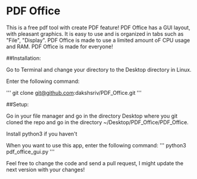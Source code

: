 # PDF Office

This is a free pdf tool with create PDF feature!
PDF Office has a GUI layout, with pleasant graphics.
It is easy to use and is organized in tabs such as "File", "Display".
PDF Office is made to use a limited amount oF CPU usage and RAM.
PDF Office is made for everyone!

##Installation:

Go to Terminal and change your directory to the Desktop directory in Linux.

Enter the following command:

'''
git clone git@github.com:dakshsriv/PDF_Office.git
'''

##Setup:

Go in your file manager and go in the directory Desktop where you git cloned the repo and go in the directory ~/Desktop/PDF_Office/PDF_Office.

Install python3 if you haven't

When you want to use this app, enter the following command:
'''
python3 pdf_office_gui.py
'''
 
Feel free to change the code and send a pull request, I might update the next version with your changes!
